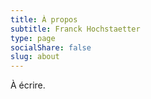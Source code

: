 ```yaml
---
title: À propos
subtitle: Franck Hochstaetter
type: page
socialShare: false
slug: about
---
```


À écrire.